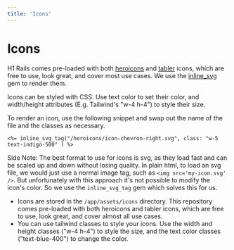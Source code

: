 ```yaml
---
title: 'Icons'
---
```



# Icons

H1 Rails comes pre-loaded with both [heroicons](https://heroicons.com/) and [tabler](https://tablericons.com/) icons, which are free to use, look great, and cover most use cases. We use the [inline_svg](https://github.com/jamesmartin/inline_svg) gem to render them.

Icons can be styled with CSS. Use text color to set their color, and width/height attributes (E.g. Tailwind's "w-4 h-4") to style their size.

To render an icon, use the following snippet and swap out the name of the file and the classes as necessary.

```
<%= inline_svg_tag("/heroicons/icon-chevron-right.svg", class: "w-5 text-indigo-500" ) %>
```

Side Note: The best format to use for icons is svg, as they load fast and can be scaled up and down without losing quality. In plain html, to load an svg file, we would just use a normal image tag, such as `<img src='my-icon.svg' />`. But unfortunately with this approach it's not possible to modify the icon's color. So we use the `inline_svg_tag` gem which solves this for us.

- Icons are stored in the `/app/assets/icons` directory. This repository comes pre-loaded with both heroicons and tabler icons, which are free to use, look great, and cover almost all use cases.
- You can use tailwind classes to style your icons. Use the width and height classes ("w-4 h-4") to style the size, and the text color classes ("text-blue-400") to change the color.
